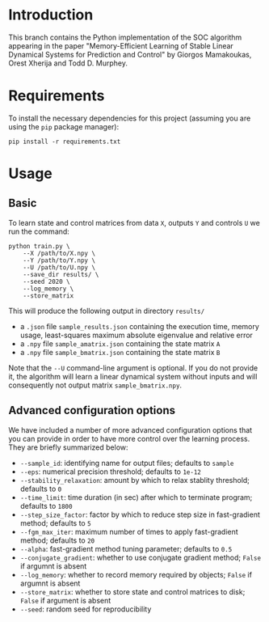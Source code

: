 # Introduction

This branch contains the Python implementation of the SOC algorithm appearing in the paper "Memory-Efficient Learning of Stable Linear Dynamical Systems for Prediction and Control" by Giorgos Mamakoukas, Orest Xherija and Todd D. Murphey.

# Requirements
To install the necessary dependencies for this project (assuming you are using the `pip` package manager):

```
pip install -r requirements.txt
```

# Usage

## Basic 
To learn state and control matrices from data `X`, outputs `Y` and  controls `U` we run the command:

```
python train.py \
    --X /path/to/X.npy \
    --Y /path/to/Y.npy \
    --U /path/to/U.npy \ 
    --save_dir results/ \
    --seed 2020 \
    --log_memory \
    --store_matrix 
```
This will produce the following output in directory `results/`
- a `.json` file `sample_results.json` containing the execution time, memory usage, least-squares maximum absolute eigenvalue and relative error
- a `.npy` file `sample_amatrix.json` containing the state matrix `A`
- a `.npy` file `sample_bmatrix.json` containing the state matrix `B`

Note that the `--U` command-line argument is optional. If you do not provide it, the algorithm will learn a linear dynamical system without inputs and will consequently not output matrix `sample_bmatrix.npy`.

## Advanced configuration options
We have included a number of more advanced configuration options that you can provide in order to have more control over the learning process. They are briefly summarized below:

- `--sample_id`: identifying name for output files; defaults to `sample`
- `--eps`: numerical precision threshold; defaults to `1e-12`
- `--stability_relaxation`: amount by which to relax stablity threshold; defaults to `0`
- `--time_limit`: time duration (in sec) after which to terminate program; defaults to `1800`
- `--step_size_factor`: factor by which to reduce step size in fast-gradient method; defaults to `5`
- `--fgm_max_iter`: maximum number of times to apply fast-gradient method; defaults to `20`
- `--alpha`: fast-gradient method tuning parameter; defaults to `0.5`
- `--conjugate_gradient`: whether to use conjugate gradient method; `False` if argumnt is absent
- `--log_memory`: whether to record memory required by objects; `False` if argumnt is absent
- `--store_matrix`: whether to store state and control matrices to disk; `False` if argument is absent
- `--seed`: random seed for reproducibility
